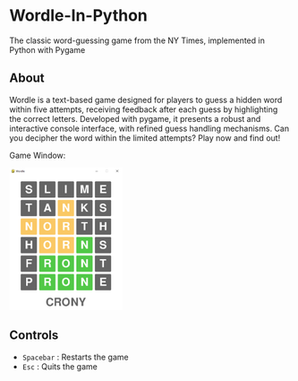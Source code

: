 # Wordle-In-Python
The classic word-guessing game from the NY Times, implemented in Python with Pygame

## About

Wordle is a text-based game designed for players to guess a hidden word within five attempts, receiving feedback after each guess by highlighting the correct letters. Developed with pygame, it presents a robust and interactive console interface, with refined guess handling mechanisms. Can you decipher the word within the limited attempts? Play now and find out!

<p>Game Window:</p>
<img src="./game_window.png" alt="Game Window" style="width:40%;">

## Controls
 * `Spacebar` : Restarts the game
 * `Esc` : Quits the game
